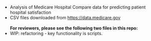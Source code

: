 - Analysis of Medicare Hospital Compare data for predicting patient hospital satisfaction
- CSV files downloaded from https://data.medicare.gov <br>
<br><b>For reviewers, please see the following two files in this repo:</b> 
- WIP: refactoring - key functionality is scripts.
